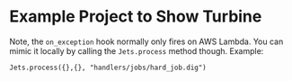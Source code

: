 # Example Project to Show Turbine

Note, the `on_exception` hook normally only fires on AWS Lambda. You can mimic it locally by calling the `Jets.process` method though.  Example:

    Jets.process({},{}, "handlers/jobs/hard_job.dig")
